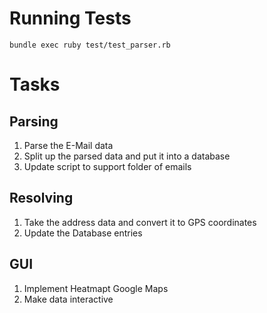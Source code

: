 # Running Tests

`bundle exec ruby test/test_parser.rb`

# Tasks
## Parsing
1. Parse the E-Mail data
2. Split up the parsed data and put it into a database
3. Update script to support folder of emails

## Resolving
1. Take the address data and convert it to GPS coordinates
2. Update the Database entries

## GUI
1. Implement Heatmapt Google Maps
2. Make data interactive
